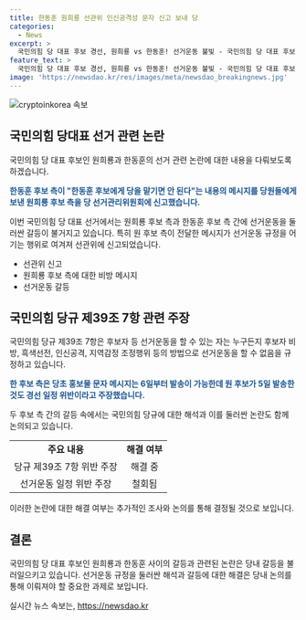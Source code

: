 ```yaml
---
title: 한동훈 원희룡 선관위 인신공격성 문자 신고 보내 당
categories:
  - News
excerpt: >
  국민의힘 당 대표 후보 경선, 원희룡 vs 한동훈! 선거운동 불빛 - 국민의힘 당 대표 후보 경선의 공방이 심화되고 있다. 원희룡 후보 측이 한동훈 후보에게 당을 맡기면 안 된다는 메시지를 보낸 것으로 드러나자, 한 후보 측이 이를 선관위에 신고했다. 양측은 서로를 공격하며 규정 위반을 주장하고 있으며, 선거운동의 강도가 높아지고 있다. ;
feature_text: >
  국민의힘 당 대표 후보 경선, 원희룡 vs 한동훈! 선거운동 불빛 - 국민의힘 당 대표 후보 경선의 공방이 심화되고 있다. 원희룡 후보 측이 한동훈 후보에게 당을 맡기면 안 된다는 메시지를 보낸 것으로 드러나자, 한 후보 측이 이를 선관위에 신고했다. 양측은 서로를 공격하며 규정 위반을 주장하고 있으며, 선거운동의 강도가 높아지고 있다. ;
image: 'https://newsdao.kr/res/images/meta/newsdao_breakingnews.jpg'
---
```


<p><img src="https://newsdao.kr/res/images/meta/newsdao_breakingnews.jpg" alt="cryptoinkorea 속보" /></p>

<h2 data-ke-size="size26">국민의힘 당대표 선거 관련 논란</h2>

<p>국민의힘 당 대표 후보인 원희룡과 한동훈의 선거 관련 논란에 대한 내용을 다뤄보도록 하겠습니다.</p>

<p data-ke-size="size16"><b><span style="color: #1a5490;">한동훈 후보 측이 "한동훈 후보에게 당을 맡기면 안 된다"는 내용의 메시지를 당원들에게 보낸 원희룡 후보 측을 당 선거관리위원회에 신고했습니다.</span></b></p>

<p>이번 국민의힘 당 대표 선거에서는 원희룡 후보 측과 한동훈 후보 측 간에 선거운동을 둘러싼 갈등이 불거지고 있습니다. 특히 원 후보 측이 전달한 메시지가 선거운동 규정을 어기는 행위로 여겨져 선관위에 신고되었습니다.</p>

<ul>
  <li>선관위 신고</li>
  <li>원희룡 후보 측에 대한 비방 메시지</li>
  <li>선거운동 갈등</li>
</ul>

<h2 data-ke-size="size26">국민의힘 당규 제39조 7항 관련 주장</h2>

<p>국민의힘 당규 제39조 7항은 후보자 등 선거운동을 할 수 있는 자는 누구든지 후보자 비방, 흑색선전, 인신공격, 지역감정 조정행위 등의 방법으로 선거운동을 할 수 없음을 규정하고 있습니다.</p>

<p data-ke-size="size16"><b><span style="color: #1a5490;">한 후보 측은 당초 홍보물 문자 메시지는 6일부터 발송이 가능한데 원 후보가 5일 발송한 것도 경선 일정 위반이라고 주장했습니다.</span></b></p>

<p>두 후보 측 간의 갈등 속에서는 국민의힘 당규에 대한 해석과 이를 둘러싼 논란도 함께 논의되고 있습니다.</p>

<table>
    <tr>
        <td style="text-align: center; height: 17px;"><b>주요 내용</b></td>
        <td style="text-align: center; height: 17px;"><b>해결 여부</b></td>
    </tr>
    <tr>
        <td style="text-align: center; height: 17px;">당규 제39조 7항 위반 주장</td>
        <td style="text-align: center; height: 17px;">해결 중</td>
    </tr>
    <tr>
        <td style="text-align: center; height: 17px;">선거운동 일정 위반 주장</td>
        <td style="text-align: center; height: 17px;">철회됨</td>
    </tr>
</table>

<p>이러한 논란에 대한 해결 여부는 추가적인 조사와 논의를 통해 결정될 것으로 보입니다.</p>

<h2 data-ke-size="size26">결론</h2>

<p>국민의힘 당 대표 후보인 원희룡과 한동훈 사이의 갈등과 관련된 논란은 당내 갈등을 불러일으키고 있습니다. 선거운동 규정을 둘러싼 해석과 갈등에 대한 해결은 당내 논의를 통해 이뤄져야 할 중요한 과제로 보입니다.</p>
실시간 뉴스 속보는, <a href="https://newsdao.kr" rel="dofollow">https://newsdao.kr</a>


